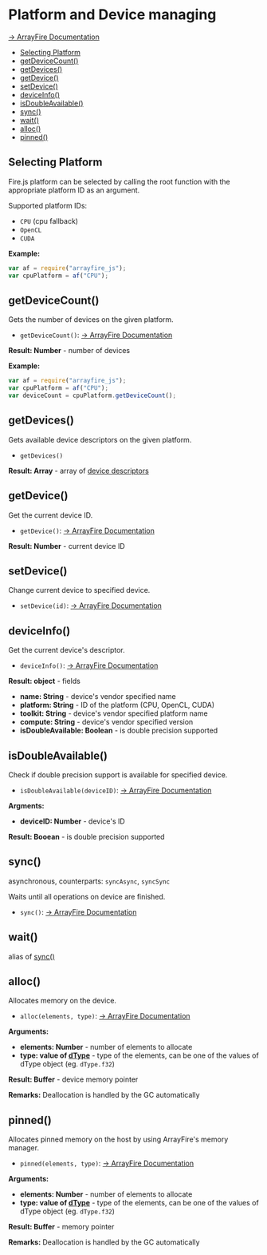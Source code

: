 # Platform and Device managing

[-> ArrayFire Documentation](http://www.arrayfire.com/docs/group__device__mat.htm)

<!-- START doctoc generated TOC please keep comment here to allow auto update -->
<!-- DON'T EDIT THIS SECTION, INSTEAD RE-RUN doctoc TO UPDATE -->


- [Selecting Platform](#selecting-platform)
- [getDeviceCount()](#getdevicecount)
- [getDevices()](#getdevices)
- [getDevice()](#getdevice)
- [setDevice()](#setdevice)
- [deviceInfo()](#deviceinfo)
- [isDoubleAvailable()](#isdoubleavailable)
- [sync()](#sync)
- [wait()](#wait)
- [alloc()](#alloc)
- [pinned()](#pinned)

<!-- END doctoc generated TOC please keep comment here to allow auto update -->

## Selecting Platform

Fire.js platform can be selected by calling the root function with the appropriate platform ID as an argument.

Supported platform IDs:

- `CPU` (cpu fallback)
- `OpenCL`
- `CUDA`

**Example:**

```js
var af = require("arrayfire_js");
var cpuPlatform = af("CPU");
```

## getDeviceCount()

Gets the number of devices on the given platform.
 
- `getDeviceCount()`: [-> ArrayFire Documentation](http://www.arrayfire.com/docs/group__device__func__count.htm)

**Result: Number** - number of devices

**Example:**

```js
var af = require("arrayfire_js");
var cpuPlatform = af("CPU");
var deviceCount = cpuPlatform.getDeviceCount();
```

## getDevices()

Gets available device descriptors on the given platform.
 
- `getDevices()`

**Result: Array** - array of [device descriptors](#deviceinfo) 

## getDevice()

Get the current device ID. 

- `getDevice()`: [-> ArrayFire Documentation](http://www.arrayfire.com/docs/group__device__func__get.htm)

**Result: Number** - current device ID

## setDevice()

Change current device to specified device.

- `setDevice(id)`: [-> ArrayFire Documentation](http://www.arrayfire.com/docs/group__device__func__set.htm) 

## deviceInfo()

Get the current device's descriptor. 

- `deviceInfo()`: [-> ArrayFire Documentation](http://www.arrayfire.com/docs/group__device__func__prop.htm)

**Result: object** - fields

- **name: String** - device's vendor specified name
- **platform: String** - ID of the platform (CPU, OpenCL, CUDA)
- **toolkit: String** - device's vendor specified platform name
- **compute: String** - device's vendor specified version
- **isDoubleAvailable: Boolean** - is double precision supported

## isDoubleAvailable()

Check if double precision support is available for specified device. 

- `isDoubleAvailable(deviceID)`: [-> ArrayFire Documentation](http://www.arrayfire.com/docs/group__device__func__dbl.htm)

**Argments:**

- **deviceID: Number** - device's ID

**Result: Booean** - is double precision supported

## sync()

asynchronous, counterparts: `syncAsync`, `syncSync`

Waits until all operations on device are finished. 

- `sync()`: [-> ArrayFire Documentation](http://www.arrayfire.com/docs/group__device__func__sync.htm)

## wait()

alias of [sync()](#sync)

## alloc()

Allocates memory on the device.

- `alloc(elements, type)`: [-> ArrayFire Documentation](http://www.arrayfire.com/docs/group__device__func__alloc.htm)

**Arguments:**

- **elements: Number** - number of elements to allocate
- **type: value of [dType](enums/#dtype)** - type of the elements, can be one of the values of dType object (eg. `dType.f32`)

**Result: Buffer** - device memory pointer

**Remarks:** Deallocation is handled by the GC automatically

## pinned()

Allocates pinned memory on the host by using ArrayFire's memory manager.

- `pinned(elements, type)`: [-> ArrayFire Documentation](http://www.arrayfire.com/docs/group__device__func__pinned.htm)

**Arguments:**

- **elements: Number** - number of elements to allocate
- **type: value of [dType](enums/#dtype)** - type of the elements, can be one of the values of dType object (eg. `dType.f32`)

**Result: Buffer** - memory pointer

**Remarks:** Deallocation is handled by the GC automatically